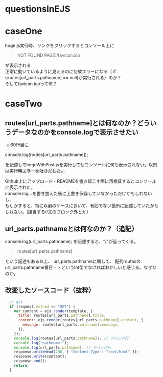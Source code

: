# questionsInEJS

# caseOne

hoge.js実行時、リンクをクリックするとコンソール上に

> NOT FOUND PAGE:/favicon.ico

が表示される  
正常に動いているように見えるのに何故エラーになる（ if (routes[url_parts.pathname] == null)が実行される）のか？  
そしてfavicon.icoって何？

# caseTwo

## routes[url_parts.pathname]とは何なのか？どういうデータなのかをconsole.logで表示させたい  

-> 60行目に

console.log(routes[url_parts.pathname]);  

~~を記述してhogeWithPost.jsを実行してもコンソールに何も表示されない。以前は実行時エラーを吐きだした。~~

Github上にアップロード・READMEを書き起こす際に再検証するとコンソールに表示された。  
console.log...を書き加えた後に上書き保存していなかっただけかもしれないし、  
もしかすると、特に以前のケースにおいて、有効でない箇所に記述していたかもしれない。(該当するif文のブロック外とか）  

## url_parts.pathnameとは何なのか？（追記）

  console.log(url_parts.pathname);
  を記述すると、"/"が返ってくる。
  
>  routes[url_parts.pathname]

という記述もある以上、
url_parts.pathnameに関して、
配列routesのurl_parts.pathname番目・・というInt型でなければおかしいと感じる。なぜなのか。


## 改変したソースコード（抜粋）

```JavaScript
  // get
  if (request.method == "GET") {
    var content = ejs.render(template, {
      title: routes[url_parts.pathname].title,
      content: ejs.render(routes[url_parts.pathname].content, {
        message: routes[url_parts.pathname].message,
      }),
    });
    console.log(routes[url_parts.pathname]); // デバッグ行
    console.log("pathname:");
    console.log(url_parts.pathname); // デバッグ行
    response.writeHead(200, { "Content-Type": "text/html" });
    response.write(content);
    response.end();
    return;
  }

```
